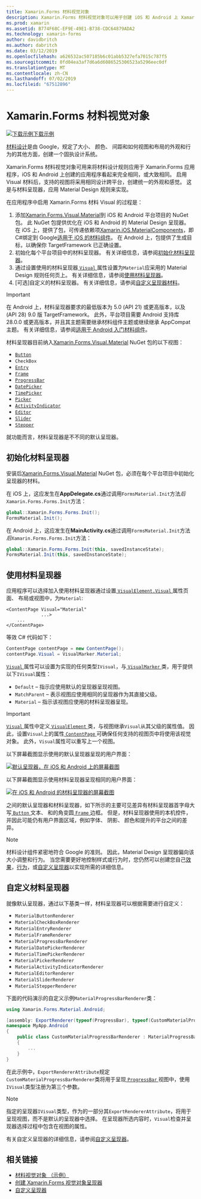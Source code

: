 ```yaml
---
title: Xamarin.Forms 材料视觉对象
description: Xamarin.Forms 材料视觉对象可以用于创建 iOS 和 Android 上 Xamarin.Forms 应用程序看起来完全相同，或大致相同。
ms.prod: xamarin
ms.assetid: B774F68C-EF9E-49E1-B738-CDC64879ADA2
ms.technology: xamarin-forms
author: davidbritch
ms.author: dabritch
ms.date: 03/12/2019
ms.openlocfilehash: a626532ac507185b6c01abb5327efa7015c787f5
ms.sourcegitcommit: 0fd04ea3af7d6a6d6086525306523a5296eec0df
ms.translationtype: MT
ms.contentlocale: zh-CN
ms.lasthandoff: 07/02/2019
ms.locfileid: "67512896"
---
```

# <a name="xamarinforms-material-visual"></a>Xamarin.Forms 材料视觉对象

[![下载示例](~/media/shared/download.png)下载示例](https://developer.xamarin.com/samples/xamarin-forms/UserInterface/VisualDemos/)

[材料设计](https://material.io)是由 Google，规定了大小、 颜色、 间距和如何视图和布局的外观和行为的其他方面，创建一个固执设计系统。

Xamarin.Forms 材料视觉对象可用来将材料设计规则应用于 Xamarin.Forms 应用程序，iOS 和 Android 上创建的应用程序看起来完全相同，或大致相同。 启用 Visual 材料后，支持的视图将采用相同设计跨平台，创建统一的外观和感觉。 这是与材料呈现器，应用 Material Design 规则来实现。

在应用程序中启用 Xamarin.Forms 材料 Visual 的过程是：

1. 添加[Xamarin.Forms.Visual.Material](https://www.nuget.org/packages/Xamarin.Forms.Visual.Material/)到 iOS 和 Android 平台项目的 NuGet 包。 此 NuGet 包提供优化在 iOS 和 Android 的 Material Design 呈现器。 在 iOS 上，提供了包，可传递依赖项[Xamarin.iOS.MaterialComponents](https://www.nuget.org/packages/Xamarin.iOS.MaterialComponents)，即C#绑定到 Google[适用于 iOS 的材料组件](https://material.io/develop/ios/)。 在 Android 上，包提供了生成目标，以确保你 TargetFramework 已正确设置。
1. 初始化每个平台项目中的材料呈现器。 有关详细信息，请参阅[初始化材料呈现器](#initialize-material-renderers)。
1. 通过设置使用的材料呈现器[ `Visual` ](xref:Xamarin.Forms.VisualElement.Visual)属性设置为`Material`应采用的 Material Design 规则任何页上。 有关详细信息，请参阅[使用材料呈现器](#consume-material-renderers)。
1. [可选]自定义的材料呈现器。 有关详细信息，请参阅[自定义呈现器材料](#customize-material-renderers)。

> [!IMPORTANT]
> 在 Android 上，材料呈现器要求的最低版本为 5.0 (API 21) 或更高版本，以及 (API 28) 9.0 版 TargetFramework。 此外，平台项目需要 Android 支持库 28.0.0 或更高版本，并且其主题需要继承材料组件主题或继续继承 AppCompat 主题。 有关详细信息，请参阅[适用于 Android 入门材料组件](https://github.com/material-components/material-components-android/blob/master/docs/getting-started.md)。

材料呈现器目前纳入[Xamarin.Forms.Visual.Material](https://www.nuget.org/packages/Xamarin.Forms.Visual.Material/) NuGet 包的以下视图：

- [`Button`](xref:Xamarin.Forms.Button)
- `CheckBox`
- [`Entry`](xref:Xamarin.Forms.Entry)
- [`Frame`](xref:Xamarin.Forms.Frame)
- [`ProgressBar`](xref:Xamarin.Forms.ProgressBar)
- [`DatePicker`](xref:Xamarin.Forms.DatePicker)
- [`TimePicker`](xref:Xamarin.Forms.TimePicker)
- [`Picker`](xref:Xamarin.Forms.Picker)
- [`ActivityIndicator`](xref:Xamarin.Forms.ActivityIndicator)
- [`Editor`](xref:Xamarin.Forms.Editor)
- [`Slider`](xref:Xamarin.Forms.Slider)
- [`Stepper`](xref:Xamarin.Forms.Stepper)

就功能而言，材料呈现器是不不同的默认呈现器。

## <a name="initialize-material-renderers"></a>初始化材料呈现器

安装后[Xamarin.Forms.Visual.Material](https://www.nuget.org/packages/Xamarin.Forms.Visual.Material/) NuGet 包，必须在每个平台项目中初始化呈现器的材料。

在 iOS 上，这应发生在**AppDelegate.cs**通过调用`FormsMaterial.Init`方法*后*`Xamarin.Forms.Forms.Init`方法：

```csharp
global::Xamarin.Forms.Forms.Init();
FormsMaterial.Init();
```

在 Android 上，这应发生在**MainActivity.cs**通过调用`FormsMaterial.Init`方法*后*`Xamarin.Forms.Forms.Init`方法：

```csharp
global::Xamarin.Forms.Forms.Init(this, savedInstanceState);
FormsMaterial.Init(this, savedInstanceState);
```

## <a name="consume-material-renderers"></a>使用材料呈现器

应用程序可以选择加入使用材料呈现器通过设置[ `VisualElement.Visual` ](xref:Xamarin.Forms.VisualElement.Visual)属性页面、 布局或视图中，为`Material`:

```xaml
<ContentPage Visual="Material"
             ...>
    ...
</ContentPage>
```

等效 C# 代码如下：

```csharp
ContentPage contentPage = new ContentPage();
contentPage.Visual = VisualMarker.Material;
```

[ `Visual` ](xref:Xamarin.Forms.VisualElement.Visual)属性可以设置为实现的任何类型`IVisual`，与[ `VisualMarker` ](xref:Xamarin.Forms.VisualMarker)类，用于提供以下`IVisual`属性：

- `Default` – 指示应使用默认的呈现器呈现视图。
- `MatchParent` – 表示视图应使用相同的呈现器作为其直接父级。
- `Material` – 指示该视图应使用的材料呈现器呈现。

> [!IMPORTANT]
> [ `Visual` ](xref:Xamarin.Forms.VisualElement.Visual)属性中定义[ `VisualElement` ](xref:Xamarin.Forms.VisualElement)类，与视图继承`Visual`从其父级的属性值。 因此，设置`Visual`上的属性[ `ContentPage` ](xref:Xamarin.Forms.ContentPage)可确保任何支持的视图页中将使用该视觉对象。 此外，`Visual`属性可以重写上一个视图。

以下屏幕截图显示使用的默认呈现器呈现的用户界面：

[![默认呈现器，在 iOS 和 Android 上的屏幕截图](material-visual-images/default-renderers.png "视图使用默认呈现器")](material-visual-images/default-renderers-large.png#lightbox)

以下屏幕截图显示使用材料呈现器呈现相同的用户界面：

[![在 iOS 和 Android 的材料呈现器的屏幕截图](material-visual-images/material-renderers.png "视图使用材料呈现器")](material-visual-images/material-renderers-large.png#lightbox)

之间的默认呈现器和材料呈现器，如下所示的主要可见差异有材料呈现器首字母大写[ `Button` ](xref:Xamarin.Forms.Button)文本、 和的角变圆[ `Frame` ](xref:Xamarin.Forms.Frame)边框。 但是，材料呈现器使用的本机控件，并因此可能仍有用户界面区域，例如字体、 阴影、 颜色和提升的平台之间的差异。

> [!NOTE]
> 材料设计组件紧密地符合 Google 的准则。 因此，Material Design 呈现器偏向该大小调整和行为。 当您需要更好地控制样式或行为时，您仍然可以创建您自己[效果](~/xamarin-forms/app-fundamentals/effects/index.md)，[行为](~/xamarin-forms/app-fundamentals/behaviors/index.md)，或[自定义呈现器](~/xamarin-forms/app-fundamentals/custom-renderer/index.md)以实现所需的详细信息。

## <a name="customize-material-renderers"></a>自定义材料呈现器

就像默认呈现器，通过以下基类一样，材料呈现器可以根据需要进行自定义：

- `MaterialButtonRenderer`
- `MaterialCheckBoxRenderer`
- `MaterialEntryRenderer`
- `MaterialFrameRenderer`
- `MaterialProgressBarRenderer`
- `MaterialDatePickerRenderer`
- `MaterialTimePickerRenderer`
- `MaterialPickerRenderer`
- `MaterialActivityIndicatorRenderer`
- `MaterialEditorRenderer`
- `MaterialSliderRenderer`
- `MaterialStepperRenderer`

下面的代码演示的自定义示例`MaterialProgressBarRenderer`类：

```csharp
using Xamarin.Forms.Material.Android;

[assembly: ExportRenderer(typeof(ProgressBar), typeof(CustomMaterialProgressBarRenderer), new[] { typeof(VisualMarker.MaterialVisual) })]
namespace MyApp.Android
{
    public class CustomMaterialProgressBarRenderer : MaterialProgressBarRenderer
    {
        ...
    }
}
```

在此示例中，`ExportRendererAttribute`规定`CustomMaterialProgressBarRenderer`类将用于呈现[ `ProgressBar` ](xref:Xamarin.Forms.ProgressBar)视图中，使用`IVisual`类型注册为第三个参数。

> [!NOTE]
> 指定的呈现器`IVisual`类型，作为的一部分其`ExportRendererAttribute`，将用于呈现视图，而不是默认的呈现器中选择。 在呈现器所选内容时，`Visual`检查并呈现器选择过程中包含在视图的属性。

有关自定义呈现器的详细信息，请参阅[自定义呈现器](~/xamarin-forms/app-fundamentals/custom-renderer/index.md)。

## <a name="related-links"></a>相关链接

- [材料视觉对象 （示例）](https://developer.xamarin.com/samples/xamarin-forms/UserInterface/VisualDemos/)
- [创建 Xamarin.Forms 视觉对象呈现器](create.md)
- [自定义呈现器](~/xamarin-forms/app-fundamentals/custom-renderer/index.md)
